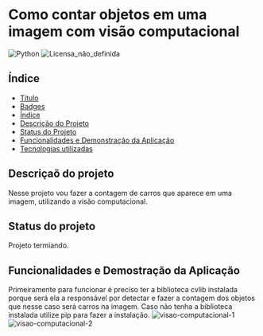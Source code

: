 # Como contar objetos em uma imagem com visão computacional
![Python](https://img.shields.io/badge/python-3670A0?style=for-the-badge&logo=python&logoColor=ffdd54)
![Licensa_não_definida](https://img.shields.io/github/license/fernandoslsz/Convertendo-um-PDF-em-arquivo-de-audio.svg)

## Índice 

* [Título](#Título-e-Imagem-de-capa)
* [Badges](#badges)
* [Índice](#índice)
* [Descrição do Projeto](#descrição-do-projeto)
* [Status do Projeto](#status-do-Projeto)
* [Funcionalidades e Demonstração da Aplicação](#Funcionalidades-e-Demonstração-da-Aplicação)
* [Tecnologias utilizadas](#tecnologias-utilizadas)

## Descriçaõ do projeto
Nesse projeto vou fazer a contagem de carros que aparece em uma imagem, utilizando
a visão computacional. 

## Status do projeto 
Projeto termiando.

## Funcionalidades e Demostração da Aplicação
Primeiramente para funcionar é preciso ter a biblioteca cvlib instalada porque será ela a responsável
por detectar e  fazer a contagem dos objetos que nesse caso será carros na imagem. Caso não tenha a 
biblioteca instalada utilize pip para fazer a instalação.
![visao-computacional-1](https://user-images.githubusercontent.com/64037517/150704137-49fd6e8b-6f2a-49ea-85bd-890e0d6630c6.png)
![visao-computacional-2](https://user-images.githubusercontent.com/64037517/150704225-ccb904b5-fdd1-4cc2-a8a3-fb8cac6d5e81.png)





